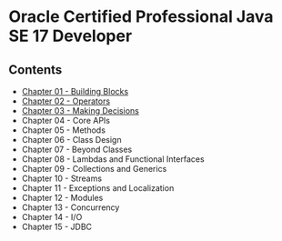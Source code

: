 # Oracle Certified Professional Java SE 17 Developer

## Contents

- [Chapter 01 - Building Blocks](./Chapter%2001/README.md)
- [Chapter 02 - Operators](./Chapter%2002/README.md)
- [Chapter 03 - Making Decisions](./Chapter%2003/README.md)
- Chapter 04 - Core APIs
- Chapter 05 - Methods
- Chapter 06 - Class Design
- Chapter 07 - Beyond Classes
- Chapter 08 - Lambdas and Functional Interfaces
- Chapter 09 - Collections and Generics
- Chapter 10 - Streams
- Chapter 11 - Exceptions and Localization
- Chapter 12 - Modules
- Chapter 13 - Concurrency
- Chapter 14 - I/O
- Chapter 15 - JDBC